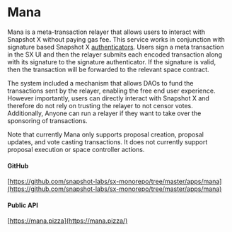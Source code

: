 # Mana

Mana is a meta-transaction relayer that allows users to interact with Snapshot X without paying gas fe&#x65;**.** This service works in conjunction with signature based Snapshot X [authenticators](broken-reference). Users sign a meta transaction in the SX UI and then the relayer submits each encoded transaction along with its signature to the signature authenticator. If the signature is valid, then the transaction will be forwarded to the relevant space contract.&#x20;

The system included a mechanism that allows DAOs to fund the transactions sent by the relayer, enabling the free end user experience. However importantly, users can directly interact with Snapshot X and therefore do not rely on trusting the relayer to not censor votes. Additionally, Anyone can run a relayer if they want to take over the sponsoring of transactions.

Note that currently Mana only supports proposal creation, proposal updates, and vote casting transactions. It does not currently support proposal execution or space controller actions.&#x20;

#### GitHub

[https://github.com/snapshot-labs/sx-monorepo/tree/master/apps/mana](https://github.com/snapshot-labs/sx-monorepo/tree/master/apps/mana)

#### Public API

[https://mana.pizza](https://mana.pizza/)
